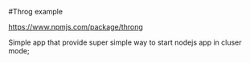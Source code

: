 #Throg example

https://www.npmjs.com/package/throng

Simple app that provide super simple way to start nodejs app in cluser mode;